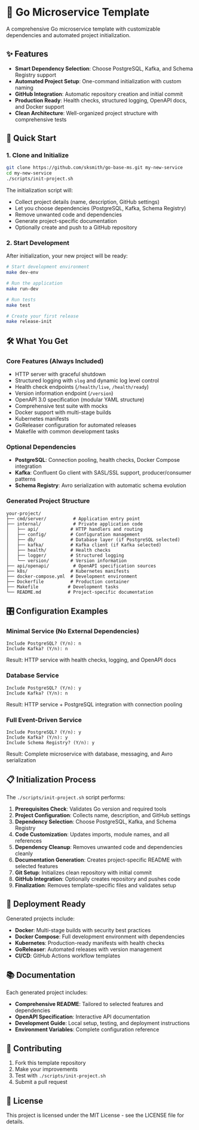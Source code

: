 # 🚀 Go Microservice Template

A comprehensive Go microservice template with customizable dependencies and automated project initialization.

## ✨ Features

- **Smart Dependency Selection**: Choose PostgreSQL, Kafka, and Schema Registry support
- **Automated Project Setup**: One-command initialization with custom naming
- **GitHub Integration**: Automatic repository creation and initial commit
- **Production Ready**: Health checks, structured logging, OpenAPI docs, and Docker support
- **Clean Architecture**: Well-organized project structure with comprehensive tests

## 🎯 Quick Start

### 1. Clone and Initialize

```bash
git clone https://github.com/sksmith/go-base-ms.git my-new-service
cd my-new-service
./scripts/init-project.sh
```

The initialization script will:
- Collect project details (name, description, GitHub settings)
- Let you choose dependencies (PostgreSQL, Kafka, Schema Registry)
- Remove unwanted code and dependencies
- Generate project-specific documentation
- Optionally create and push to a GitHub repository

### 2. Start Development

After initialization, your new project will be ready:

```bash
# Start development environment
make dev-env

# Run the application
make run-dev

# Run tests
make test

# Create your first release
make release-init
```

## 🛠️ What You Get

### Core Features (Always Included)
- HTTP server with graceful shutdown
- Structured logging with `slog` and dynamic log level control
- Health check endpoints (`/health/live`, `/health/ready`)
- Version information endpoint (`/version`)
- OpenAPI 3.0 specification (modular YAML structure)
- Comprehensive test suite with mocks
- Docker support with multi-stage builds
- Kubernetes manifests
- GoReleaser configuration for automated releases
- Makefile with common development tasks

### Optional Dependencies
- **PostgreSQL**: Connection pooling, health checks, Docker Compose integration
- **Kafka**: Confluent Go client with SASL/SSL support, producer/consumer patterns
- **Schema Registry**: Avro serialization with automatic schema evolution

### Generated Project Structure
```
your-project/
├── cmd/server/          # Application entry point
├── internal/            # Private application code
│   ├── api/            # HTTP handlers and routing
│   ├── config/         # Configuration management
│   ├── db/             # Database layer (if PostgreSQL selected)
│   ├── kafka/          # Kafka client (if Kafka selected)
│   ├── health/         # Health checks
│   ├── logger/         # Structured logging
│   └── version/        # Version information
├── api/openapi/         # OpenAPI specification sources
├── k8s/                # Kubernetes manifests
├── docker-compose.yml  # Development environment
├── Dockerfile          # Production container
├── Makefile           # Development tasks
└── README.md          # Project-specific documentation
```

## 🎛️ Configuration Examples

### Minimal Service (No External Dependencies)
```
Include PostgreSQL? (Y/n): n
Include Kafka? (Y/n): n
```
Result: HTTP service with health checks, logging, and OpenAPI docs

### Database Service
```
Include PostgreSQL? (Y/n): y
Include Kafka? (Y/n): n
```
Result: HTTP service + PostgreSQL integration with connection pooling

### Full Event-Driven Service
```
Include PostgreSQL? (Y/n): y
Include Kafka? (Y/n): y
Include Schema Registry? (Y/n): y
```
Result: Complete microservice with database, messaging, and Avro serialization

## 📋 Initialization Process

The `./scripts/init-project.sh` script performs:

1. **Prerequisites Check**: Validates Go version and required tools
2. **Project Configuration**: Collects name, description, and GitHub settings
3. **Dependency Selection**: Choose PostgreSQL, Kafka, and Schema Registry
4. **Code Customization**: Updates imports, module names, and all references
5. **Dependency Cleanup**: Removes unwanted code and dependencies cleanly
6. **Documentation Generation**: Creates project-specific README with selected features
7. **Git Setup**: Initializes clean repository with initial commit
8. **GitHub Integration**: Optionally creates repository and pushes code
9. **Finalization**: Removes template-specific files and validates setup

## 🚢 Deployment Ready

Generated projects include:
- **Docker**: Multi-stage builds with security best practices
- **Docker Compose**: Full development environment with dependencies
- **Kubernetes**: Production-ready manifests with health checks
- **GoReleaser**: Automated releases with version management
- **CI/CD**: GitHub Actions workflow templates

## 📚 Documentation

Each generated project includes:
- **Comprehensive README**: Tailored to selected features and dependencies
- **OpenAPI Specification**: Interactive API documentation
- **Development Guide**: Local setup, testing, and deployment instructions
- **Environment Variables**: Complete configuration reference

## 🤝 Contributing

1. Fork this template repository
2. Make your improvements
3. Test with `./scripts/init-project.sh`
4. Submit a pull request

## 📄 License

This project is licensed under the MIT License - see the LICENSE file for details.